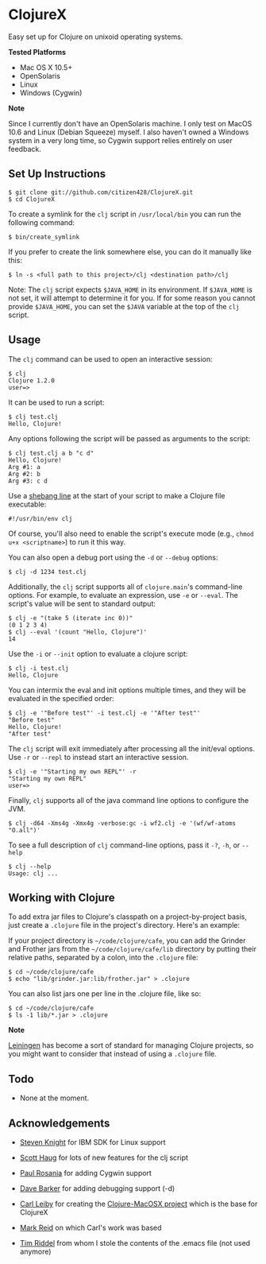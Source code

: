 ClojureX
==========

Easy set up for Clojure on unixoid operating systems.

**Tested Platforms**

- Mac OS X 10.5+
- OpenSolaris
- Linux
- Windows (Cygwin)

**Note**

Since I currently don't have an OpenSolaris machine. I only test on
MacOS 10.6 and Linux (Debian Squeeze) myself. I also haven't owned a
Windows system in a very long time, so Cygwin support relies entirely
on user feedback.

Set Up Instructions
-------------------

    $ git clone git://github.com/citizen428/ClojureX.git
    $ cd ClojureX

To create a symlink for the `clj` script in `/usr/local/bin` you can
run the following command:

    $ bin/create_symlink

If you prefer to create the link somewhere else, you can do it
manually like this:

    $ ln -s <full path to this project>/clj <destination path>/clj

Note: The `clj` script expects `$JAVA_HOME` in its environment. If
`$JAVA_HOME` is not set, it will attempt to determine it for you. If
for some reason you cannot provide `$JAVA_HOME`, you can set the
`$JAVA` variable at the top of the `clj` script.

Usage
-----

The `clj` command can be used to open an interactive session:

    $ clj
    Clojure 1.2.0
    user=>

It can be used to run a script:

    $ clj test.clj
    Hello, Clojure!

Any options following the script will be passed as arguments to the
script:

    $ clj test.clj a b "c d"
    Hello, Clojure!
    Arg #1: a
    Arg #2: b
    Arg #3: c d

Use a [shebang line][shebang] at the start of your script to make a
Clojure file executable:

    #!/usr/bin/env clj

Of course, you'll also need to enable the script's execute mode (e.g.,
`chmod u+x <scriptname>`) to run it this way.

You can also open a debug port using the `-d` or `--debug` options:

    $ clj -d 1234 test.clj

Additionally, the `clj` script supports all of `clojure.main`'s
command-line options. For example, to evaluate an expression, use `-e`
or `--eval`. The script's value will be sent to standard output:

    $ clj -e "(take 5 (iterate inc 0))"
    (0 1 2 3 4)
    $ clj --eval '(count "Hello, Clojure")'
    14

Use the `-i` or `--init` option to evaluate a clojure script:

    $ clj -i test.clj
    Hello, Clojure

You can intermix the eval and init options multiple times, and they
will be evaluated in the specified order:

    $ clj -e '"Before test"' -i test.clj -e '"After test"'
    "Before test"
    Hello, Clojure!
    "After test"

The `clj` script will exit immediately after processing all the
init/eval options. Use `-r` or `--repl` to instead start an
interactive session.

    $ clj -e '"Starting my own REPL"' -r
    "Starting my own REPL"
    user=>

Finally, `clj` supports all of the java command line options to configure the JVM.

    $ clj -d64 -Xms4g -Xmx4g -verbose:gc -i wf2.clj -e '(wf/wf-atoms "O.all")'

To see a full description of `clj` command-line options, pass it `-?`,
`-h`, or `--help`

    $ clj --help
    Usage: clj ...

Working with Clojure
--------------------

To add extra jar files to Clojure's classpath on a project-by-project
basis, just create a `.clojure` file in the project's
directory. Here's an example:


If your project directory is `~/code/clojure/cafe`, you can add the
Grinder and Frother jars from the `~/code/clojure/cafe/lib` directory
by putting their relative paths, separated by a colon, into the
`.clojure` file:

    $ cd ~/code/clojure/cafe
    $ echo "lib/grinder.jar:lib/frother.jar" > .clojure

You can also list jars one per line in the .clojure file, like so:

    $ cd ~/code/clojure/cafe
    $ ls -1 lib/*.jar > .clojure

**Note**

[Leiningen](http://github.com/technomancy/leiningen/blob/master/README.md)
has become a sort of standard for managing Clojure projects, so you
might want to consider that instead of using a `.clojure` file.

Todo
----

* None at the moment.

Acknowledgements
----------------

* [Steven Knight](https://github.com/skk) for IBM SDK for Linux support

* [Scott Haug](http://github.com/shaug) for lots of new features for the clj script

* [Paul Rosania](http://github.com/paulrosania) for adding Cygwin support

* [Dave Barker](http://github.com/kzar) for adding debugging support (-d)

* [Carl Leiby](http://www.carlism.org/) for creating the
  [Clojure-MacOSX  project](http://github.com/carlism/Clojure-MacOSX/)
  which is the base for ClojureX

* [Mark Reid](http://mark.reid.name/) on which Carl's work was based

* [Tim Riddel](http://riddell.us/blog/) from whom I stole the contents
  of the .emacs file (not used anymore)

[shebang]:  http://en.wikipedia.org/wiki/Shebang_(Unix)
